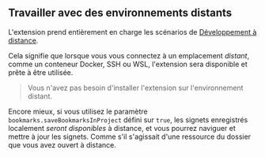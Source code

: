 ## Travailler avec des environnements distants

L'extension prend entièrement en charge les scénarios de [Développement à distance](https://code.visualstudio.com/docs/remote/remote-overview).

Cela signifie que lorsque vous vous connectez à un emplacement _distant_, comme un conteneur Docker, SSH ou WSL, l'extension sera disponible et prête à être utilisée.

> Vous n'avez pas besoin d'installer l'extension sur l'environnement distant.

Encore mieux, si vous utilisez le paramètre `bookmarks.saveBookmarksInProject` défini sur `true`, les signets enregistrés localement _seront disponibles_ à distance, et vous pourrez naviguer et mettre à jour les signets. Comme s'il s'agissait d'une ressource du dossier que vous avez ouvert à distance.

